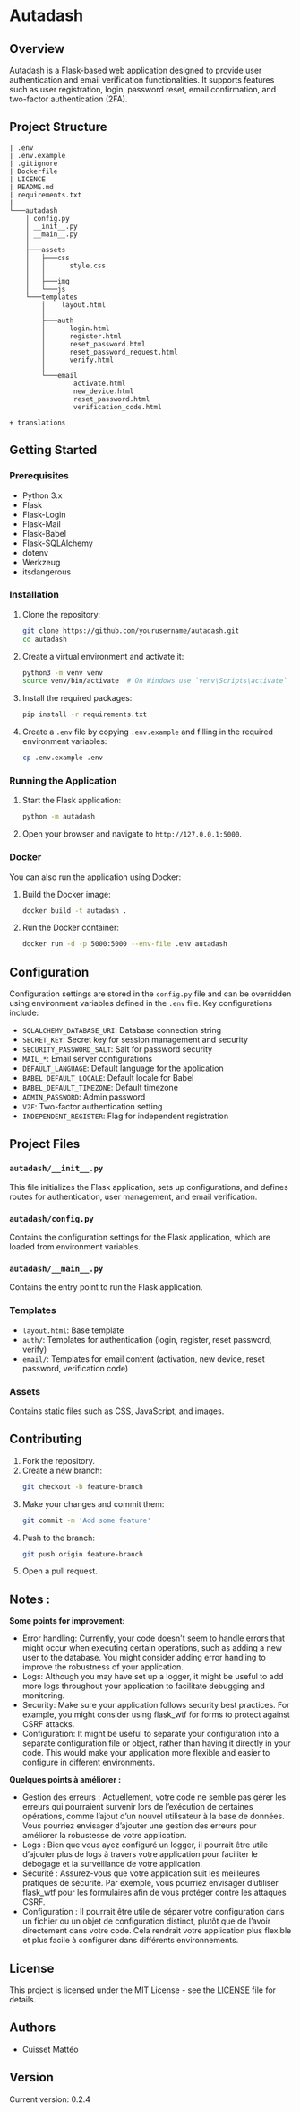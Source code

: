 # Autadash

## Overview

Autadash is a Flask-based web application designed to provide user authentication and email verification functionalities. It supports features such as user registration, login, password reset, email confirmation, and two-factor authentication (2FA).

## Project Structure

```plaintext
| .env
| .env.example
| .gitignore
| Dockerfile
| LICENCE
| README.md
| requirements.txt
|
└───autadash
    │ config.py
    │ __init__.py
    │ __main__.py
    │
    ├───assets
    │   ├───css
    │   │      style.css
    │   │
    │   ├───img
    │   └───js
    └───templates
        │    layout.html
        │
        ├───auth
        │      login.html
        │      register.html
        │      reset_password.html
        │      reset_password_request.html
        │      verify.html
        │
        └───email
                activate.html
                new_device.html
                reset_password.html
                verification_code.html

+ translations
```

## Getting Started

### Prerequisites

- Python 3.x
- Flask
- Flask-Login
- Flask-Mail
- Flask-Babel
- Flask-SQLAlchemy
- dotenv
- Werkzeug
- itsdangerous

### Installation

1. Clone the repository:
   ```bash
   git clone https://github.com/yourusername/autadash.git
   cd autadash
   ```

2. Create a virtual environment and activate it:
   ```bash
   python3 -m venv venv
   source venv/bin/activate  # On Windows use `venv\Scripts\activate`
   ```

3. Install the required packages:
   ```bash
   pip install -r requirements.txt
   ```

4. Create a `.env` file by copying `.env.example` and filling in the required environment variables:
   ```bash
   cp .env.example .env
   ```

### Running the Application

1. Start the Flask application:
   ```bash
   python -m autadash
   ```

2. Open your browser and navigate to `http://127.0.0.1:5000`.

### Docker

You can also run the application using Docker:

1. Build the Docker image:
   ```bash
   docker build -t autadash .
   ```

2. Run the Docker container:
   ```bash
   docker run -d -p 5000:5000 --env-file .env autadash
   ```

## Configuration

Configuration settings are stored in the `config.py` file and can be overridden using environment variables defined in the `.env` file. Key configurations include:

- `SQLALCHEMY_DATABASE_URI`: Database connection string
- `SECRET_KEY`: Secret key for session management and security
- `SECURITY_PASSWORD_SALT`: Salt for password security
- `MAIL_*`: Email server configurations
- `DEFAULT_LANGUAGE`: Default language for the application
- `BABEL_DEFAULT_LOCALE`: Default locale for Babel
- `BABEL_DEFAULT_TIMEZONE`: Default timezone
- `ADMIN_PASSWORD`: Admin password
- `V2F`: Two-factor authentication setting
- `INDEPENDENT_REGISTER`: Flag for independent registration

## Project Files

### `autadash/__init__.py`

This file initializes the Flask application, sets up configurations, and defines routes for authentication, user management, and email verification.

### `autadash/config.py`

Contains the configuration settings for the Flask application, which are loaded from environment variables.

### `autadash/__main__.py`

Contains the entry point to run the Flask application.

### Templates

- `layout.html`: Base template
- `auth/`: Templates for authentication (login, register, reset password, verify)
- `email/`: Templates for email content (activation, new device, reset password, verification code)

### Assets

Contains static files such as CSS, JavaScript, and images.

## Contributing

1. Fork the repository.
2. Create a new branch:
   ```bash
   git checkout -b feature-branch
   ```
3. Make your changes and commit them:
   ```bash
   git commit -m 'Add some feature'
   ```
4. Push to the branch:
   ```bash
   git push origin feature-branch
   ```
5. Open a pull request.


## Notes :

**Some points for improvement:**

* Error handling: Currently, your code doesn't seem to handle errors that might occur when executing certain operations, such as adding a new user to the database. You might consider adding error handling to improve the robustness of your application.
* Logs: Although you may have set up a logger, it might be useful to add more logs throughout your application to facilitate debugging and monitoring.
* Security: Make sure your application follows security best practices. For example, you might consider using flask_wtf for forms to protect against CSRF attacks.
* Configuration: It might be useful to separate your configuration into a separate configuration file or object, rather than having it directly in your code. This would make your application more flexible and easier to configure in different environments.

**Quelques points à améliorer :**

* Gestion des erreurs : Actuellement, votre code ne semble pas gérer les erreurs qui pourraient survenir lors de l’exécution de certaines opérations, comme l’ajout d’un nouvel utilisateur à la base de données. Vous pourriez envisager d’ajouter une gestion des erreurs pour améliorer la robustesse de votre application.
* Logs : Bien que vous ayez configuré un logger, il pourrait être utile d’ajouter plus de logs à travers votre application pour faciliter le débogage et la surveillance de votre application.
* Sécurité : Assurez-vous que votre application suit les meilleures pratiques de sécurité. Par exemple, vous pourriez envisager d’utiliser flask_wtf pour les formulaires afin de vous protéger contre les attaques CSRF.
* Configuration : Il pourrait être utile de séparer votre configuration dans un fichier ou un objet de configuration distinct, plutôt que de l’avoir directement dans votre code. Cela rendrait votre application plus flexible et plus facile à configurer dans différents environnements.

## License

This project is licensed under the MIT License - see the [LICENSE](LICENSE) file for details.

## Authors

- Cuisset Mattéo

## Version

Current version: 0.2.4